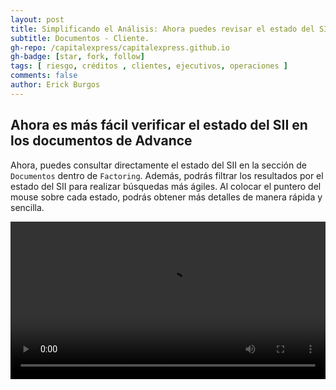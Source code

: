 ```yaml
---
layout: post
title: Simplificando el Análisis: Ahora puedes revisar el estado del SII en los documentos .
subtitle: Documentos - Cliente.
gh-repo: /capitalexpress/capitalexpress.github.io
gh-badge: [star, fork, follow]
tags: [ riesgo, créditos , clientes, ejecutivos, operaciones ]
comments: false
author: Erick Burgos
---
```


## Ahora es más fácil verificar el estado del SII en los documentos de Advance

Ahora, puedes consultar directamente el estado del SII en la sección de `Documentos` dentro de `Factoring`. Además, podrás filtrar los resultados por el estado del SII para realizar búsquedas más ágiles. Al colocar el puntero del mouse sobre cada estado, podrás obtener más detalles de manera rápida y sencilla.

<video width="100%"  controls autoplay loop>
  <source src="https://cdn.capitalexpress.cl/video/2024-12-27 11-06-46-EstadoSII-documentos.mp4" type="video/mp4">
</video>